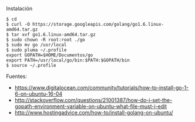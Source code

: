 Instalación

    $ cd
    $ curl -O https://storage.googleapis.com/golang/go1.6.linux-amd64.tar.gz
    $ tar xvf go1.6.linux-amd64.tar.gz
    $ sudo chown -R root:root ./go
    $ sudo mv go /usr/local
    $ sudo pluma ~/.profile
    export GOPATH=$HOME/Documentos/go
    export PATH=/usr/local/go/bin:$PATH:$GOPATH/bin
    $ source ~/.profile

Fuentes:
  
  + https://www.digitalocean.com/community/tutorials/how-to-install-go-1-6-on-ubuntu-16-04
  + http://stackoverflow.com/questions/21001387/how-do-i-set-the-gopath-environment-variable-on-ubuntu-what-file-must-i-edit
  + http://www.hostingadvice.com/how-to/install-golang-on-ubuntu/
